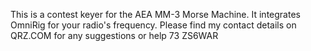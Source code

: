 This is a contest keyer for the AEA MM-3 Morse Machine. It integrates OmniRig for your radio's frequency.
Please find my contact details on QRZ.COM for any suggestions or help
73
ZS6WAR
